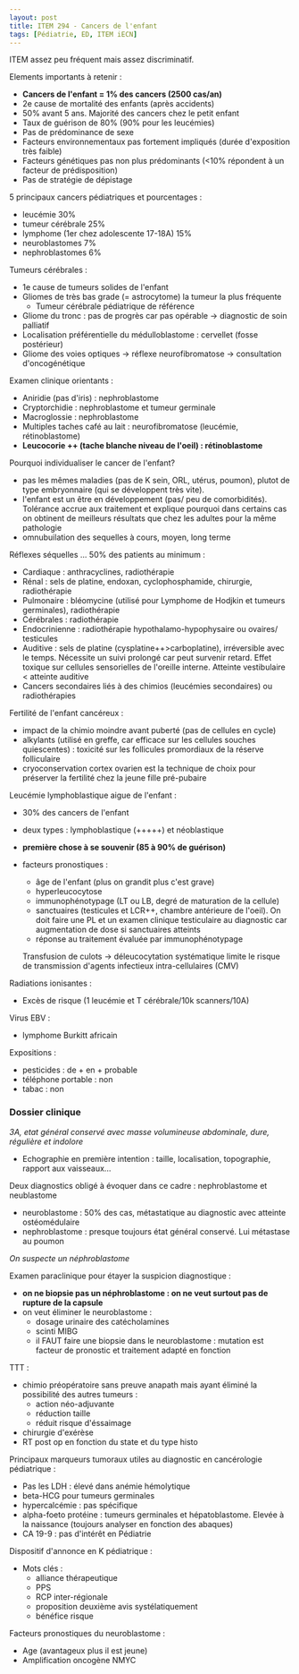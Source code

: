 ```yaml
---
layout: post
title: ITEM 294 - Cancers de l'enfant
tags: [Pédiatrie, ED, ITEM iECN]
---
```


 ITEM assez peu fréquent mais assez discriminatif.

Elements importants à retenir :
- **Cancers de l'enfant = 1% des cancers (2500 cas/an)**
- 2e cause de mortalité des enfants (après accidents)
- 50% avant 5 ans. Majorité des cancers chez le petit enfant
- Taux de guérison de 80% (90% pour les leucémies)
- Pas de prédominance de sexe
- Facteurs environnementaux pas fortement impliqués (durée d'exposition très faible)
- Facteurs génétiques pas non plus prédominants (<10% répondent à un facteur de prédisposition)
- Pas de stratégie de dépistage

5 principaux cancers pédiatriques et pourcentages :
- leucémie 30%
- tumeur cérébrale 25%
- lymphome (1er chez adolescente 17-18A) 15%
- neuroblastomes 7%
- nephroblastomes 6%

Tumeurs cérébrales :
- 1e cause de tumeurs solides de l'enfant
- Gliomes de très bas grade (= astrocytome) la tumeur la plus fréquente
  - Tumeur cérébrale pédiatrique de référence
- Gliome du tronc : pas de progrès car pas opérable -> diagnostic de soin palliatif
- Localisation préférentielle du médulloblastome : cervellet (fosse postérieur)
- Gliome des voies optiques -> réflexe neurofibromatose -> consultation d'oncogénétique

Examen clinique orientants :
- Aniridie (pas d'iris) : nephroblastome
- Cryptorchidie : nephroblastome et tumeur germinale
- Macroglossie : nephroblastome
- Multiples taches café au lait : neurofibromatose (leucémie, rétinoblastome)
- **Leucocorie ++ (tache blanche niveau de l'oeil) : rétinoblastome**

Pourquoi individualiser le cancer de l'enfant?
- pas les mêmes maladies (pas de K sein, ORL, utérus, poumon), plutot de type embryonnaire (qui se développent très vite).
- l'enfant est un être en développement (pas/ peu de comorbidités). Tolérance accrue aux traitement et explique pourquoi dans certains cas on obtinent de meilleurs résultats que chez les adultes pour la même pathologie
- omnubuilation des sequelles à cours, moyen, long terme

Réflexes séquelles ... 50% des patients au minimum :
- Cardiaque : anthracyclines, radiothérapie
- Rénal : sels de platine, endoxan, cyclophosphamide, chirurgie, radiothérapie
- Pulmonaire : bléomycine (utilisé pour Lymphome de Hodjkin et tumeurs germinales), radiothérapie
- Cérébrales : radiothérapie
- Endocrinienne : radiothérapie hypothalamo-hypophysaire ou ovaires/ testicules
- Auditive : sels de platine (cysplatine++>carboplatine), irréversible avec le temps. Nécessite un suivi prolongé car peut survenir retard. Effet toxique sur cellules sensorielles de l'oreille interne. Atteinte vestibulaire < atteinte auditive
- Cancers secondaires liés à des chimios (leucémies secondaires) ou radiothérapies

Fertilité de l'enfant cancéreux :
- impact de la chimio moindre avant puberté (pas de cellules en cycle)
- alkylants (utilisé en greffe, car efficace sur les cellules souches quiescentes) : toxicité sur les follicules promordiaux de la réserve folliculaire
- cryoconservation cortex ovarien est la technique de choix pour préserver la fertilité chez la jeune fille pré-pubaire

Leucémie lymphoblastique aigue de l'enfant :
- 30% des cancers de l'enfant
- deux types : lymphoblastique (+++++) et néoblastique
- **première chose à se souvenir (85 à 90% de guérison)**
- facteurs pronostiques :
  - âge de l'enfant (plus on grandit plus c'est grave)
  - hyperleucocytose
  - immunophénotypage (LT ou LB, degré de maturation de la cellule)
  - sanctuaires (testicules et LCR++, chambre antérieure de l'oeil). On doit faire une PL et un examen clinique testiculaire au diagnostic car augmentation de dose si sanctuaires atteints
  - réponse au traitement évaluée par immunophénotypage

  Transfusion de culots -> déleucocytation systématique limite le risque de transmission d'agents infectieux intra-cellulaires (CMV)

Radiations ionisantes :
- Excès de risque (1 leucémie et T cérébrale/10k scanners/10A)

Virus EBV :
- lymphome Burkitt africain

Expositions :
- pesticides : de + en + probable
- téléphone portable : non
- tabac : non

### Dossier clinique

_3A, etat général conservé avec masse volumineuse abdominale, dure, régulière et indolore_
- Echographie en première intention : taille, localisation, topographie, rapport aux vaisseaux...

Deux diagnostics obligé à évoquer dans ce cadre : nephroblastome et neublastome
- neuroblastome : 50% des cas, métastatique au diagnostic avec atteinte ostéomédulaire
- nephroblastome : presque toujours état général conservé. Lui métastase au poumon

_On suspecte un néphroblastome_

Examen paraclinique pour étayer la suspicion diagnostique :
- **on ne biopsie pas un néphroblastome : on ne veut surtout pas de rupture de la capsule**
- on veut éliminer le neuroblastome :
  - dosage urinaire des catécholamines
  - scinti MIBG
  - il FAUT faire une biopsie dans le neuroblastome : mutation est facteur de pronostic et traitement adapté en fonction

TTT :
- chimio préopératoire sans preuve anapath mais ayant éliminé la possibilité des autres tumeurs :
  - action néo-adjuvante
  - réduction taille
  - réduit risque d'éssaimage
- chirurgie d'exérèse
- RT post op en fonction du state et du type histo

Principaux marqueurs tumoraux utiles au diagnostic en cancérologie pédiatrique :
- Pas les LDH : élevé dans anémie hémolytique
- beta-HCG pour tumeurs germinales
- hypercalcémie : pas spécifique
- alpha-foeto protéine : tumeurs germinales et hépatoblastome. Elevée à la naissance (toujours analyser en fonction des abaques)
- CA 19-9 : pas d'intérêt en Pédiatrie

Dispositif d'annonce en K pédiatrique :
- Mots clés :
  - alliance thérapeutique
  - PPS
  - RCP inter-régionale
  - proposition deuxième avis systélatiquement
  - bénéfice risque

Facteurs pronostiques du neuroblastome :
- Age (avantageux plus il est jeune)
- Amplification oncogène NMYC
